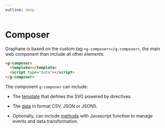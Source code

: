 ```yaml
---
outline: deep
---
```


# Composer

Graphane is based on the custom tag `<g-composer></g-composer>`, the main web component than include
all other elements.

```html
<g-composer>
  <template></template>
  <script type="data"></script>
</g-composer>
```

The component `g-composer` can include:

- The [template](template.md) that defines the SVG powered by directives.

- The [data](data.md) in format CSV, JSON or JSON5.

- Optionally, can include [methods](methods.md) with Javascript function to manage events and
  data transformation.
